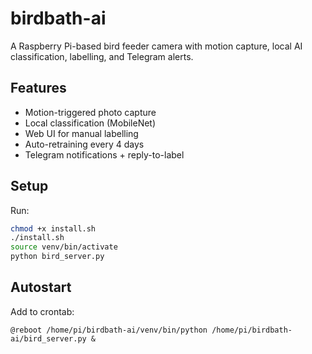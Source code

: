 # birdbath-ai

A Raspberry Pi-based bird feeder camera with motion capture, local AI classification, labelling, and Telegram alerts.

## Features
- Motion-triggered photo capture
- Local classification (MobileNet)
- Web UI for manual labelling
- Auto-retraining every 4 days
- Telegram notifications + reply-to-label

## Setup
Run:
```bash
chmod +x install.sh
./install.sh
source venv/bin/activate
python bird_server.py
```

## Autostart
Add to crontab:
```
@reboot /home/pi/birdbath-ai/venv/bin/python /home/pi/birdbath-ai/bird_server.py &
```
